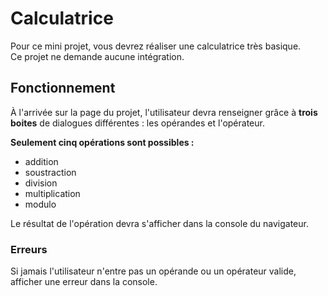 # Calculatrice

Pour ce mini projet, vous devrez réaliser une calculatrice très basique.  
Ce projet ne demande aucune intégration.

## Fonctionnement

À l'arrivée sur la page du projet, l'utilisateur devra renseigner grâce à **trois boites** de dialogues différentes : les opérandes et l'opérateur.

**Seulement cinq opérations sont possibles :** 
* addition
* soustraction
* division
* multiplication
* modulo

Le résultat de l'opération devra s'afficher dans la console du navigateur.

### Erreurs

Si jamais l'utilisateur n'entre pas un opérande ou un opérateur valide, afficher une erreur dans la console.

